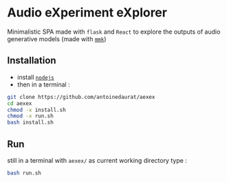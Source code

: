 # Audio eXperiment eXplorer

Minimalistic SPA made with `flask` and `React` to explore the outputs of audio generative models (made with [`mmk`](https://github.com/k-tonal/mmk))

## Installation

- install [`nodejs`](https://nodejs.org/en/download/)
- then in a terminal :
```bash
git clone https://github.com/antoinedaurat/aexex
cd aexex
chmod -x install.sh
chmod -x run.sh
bash install.sh
```

## Run

still in a terminal with `aexex/` as current working directory type :
```bash
bash run.sh
```